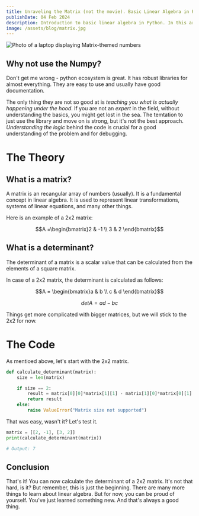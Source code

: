 ```yaml
---
title: Unraveling the Matrix (not the movie). Basic Linear Algebra in Python.
publishDate: 04 Feb 2024
description: Introduction to basic linear algebra in Python. In this article, we'll cover how to calculate the determinant of a matrix.
image: /assets/blog/matrix.jpg
---
```


![Photo of a laptop displaying Matrix-themed numbers](/assets/blog/matrix.jpg)
## Why not use the Numpy?

Don't get me wrong - python ecosystem is great. It has robust libraries for almost everything. They are easy to use and usually have good documentation.

The only thing they are not so good at is *teaching you what is actually happening under the hood*. If you are not an *expert* in the field, without understanding the basics, you might get lost in the sea. The temtation to just use the library and move on is strong, but it's not the best approach. *Understanding the logic* behind the code is crucial for a good understanding of the problem and for debugging.

# The Theory

## What is a matrix?

A matrix is an recangular array of numbers (usually). It is a fundamental concept in linear algebra. It is used to represent linear transformations, systems of linear equations, and many other things.

Here is an example of a 2x2 matrix:

$$A =\begin{bmatrix}2 & -1 \\ 3 & 2 \end{bmatrix}$$

## What is a determinant?

The determinant of a matrix is a scalar value that can be calculated from the elements of a square matrix.

In case of a 2x2 matrix, the determinant is calculated as follows:

$$A = \begin{bmatrix}a & b \\ c & d \end{bmatrix}$$

$$det A = ad - bc$$

Things get more complicated with bigger matrices, but we will stick to the 2x2 for now.

# The Code

As mentioed above, let's start with the 2x2 matrix.

```python
def calculate_determinant(matrix):
    size = len(matrix)

    if size == 2:
        result = matrix[0][0]*matrix[1][1] - matrix[1][0]*matrix[0][1]
        return result
    else:
        raise ValueError("Matrix size not supported")
```

That was easy, wasn't it? Let's test it.

```python
matrix = [[2, -1], [3, 2]]
print(calculate_determinant(matrix))

# Output: 7
```

## Conclusion

That's it! You can now calculate the determinant of a 2x2 matrix. It's not that hard, is it? But remember, this is just the beginning. There are many more things to learn about linear algebra. But for now, you can be proud of yourself. You've just learned something new. And that's always a good thing.


